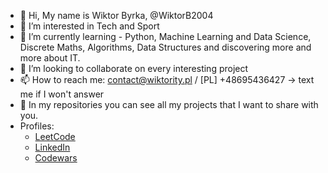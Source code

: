 - 👋 Hi, My name is Wiktor Byrka, @WiktorB2004
- 👀 I’m interested in Tech and Sport 
- 🌱 I’m currently learning - Python, Machine Learning and Data Science, Discrete Maths, Algorithms, Data Structures and discovering more and more about IT.
- 💞️ I’m looking to collaborate on every interesting project
- 📫 How to reach me: contact@wiktority.pl / [PL] +48695436427 -> text me if I won't answer
- 📁 In my repositories you can see all my projects that I want to share with you.
- Profiles:
  - [LeetCode](https://leetcode.com/WiktorB2004/)
  - [LinkedIn](https://www.linkedin.com/in/wiktor-byrka-b30576204/)
  - [Codewars](https://www.codewars.com/users/WiktorB2004)

<!---
WiktorB2004/WiktorB2004 is a ✨ special ✨ repository because its `README.md` (this file) appears on your GitHub profile.
You can click the Preview link to take a look at your changes.
--->

